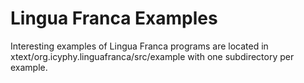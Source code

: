 # Lingua Franca Examples

Interesting examples of Lingua Franca programs are located in xtext/org.icyphy.linguafranca/src/example 
with one subdirectory per example.